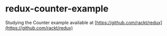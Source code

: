 # redux-counter-example

Studying the Counter example available at [https://github.com/rackt/redux](https://github.com/rackt/redux)
